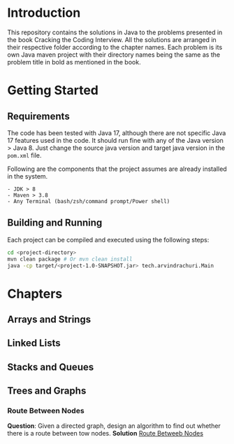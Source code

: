 
# Introduction
This repository contains the solutions in Java to the problems presented in the book Cracking the Coding Interview. All the solutions are arranged in their respective folder according to the chapter names. Each problem is its own Java maven project with their directory names being the same as the problem title in bold as mentioned in the book.

# Getting Started

## Requirements
The code has been tested with Java 17, although there are not specific Java 17 features used in the code. It should run fine with any of the Java version > Java 8. Just change the source java version and target java version in the `pom.xml` file.

Following are the components that the project assumes are already installed in the system.

    - JDK > 8
    - Maven > 3.8
    - Any Terminal (bash/zsh/command prompt/Power shell)

## Building and Running
Each project can be compiled and executed using the following steps:
```sh
cd <project-directory>
mvn clean package # Or mvn clean install
java -cp target/<project-1.0-SNAPSHOT.jar> tech.arvindrachuri.Main
```

# Chapters

## Arrays and Strings

## Linked Lists

## Stacks and Queues

## Trees and Graphs

### Route Between Nodes
**Question**: Given a directed graph, design an algorithm to find out whether there is a route between tow nodes.
**Solution** [Route Betweeb Nodes](TreesAndGraphs/tree-routes/)

